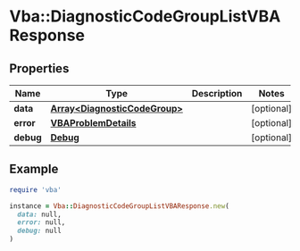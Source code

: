 # Vba::DiagnosticCodeGroupListVBAResponse

## Properties

| Name | Type | Description | Notes |
| ---- | ---- | ----------- | ----- |
| **data** | [**Array&lt;DiagnosticCodeGroup&gt;**](DiagnosticCodeGroup.md) |  | [optional] |
| **error** | [**VBAProblemDetails**](VBAProblemDetails.md) |  | [optional] |
| **debug** | [**Debug**](Debug.md) |  | [optional] |

## Example

```ruby
require 'vba'

instance = Vba::DiagnosticCodeGroupListVBAResponse.new(
  data: null,
  error: null,
  debug: null
)
```

